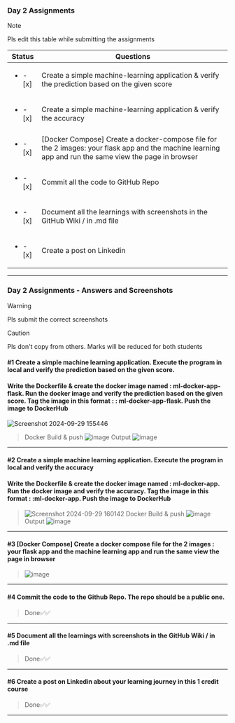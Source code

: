 ### Day 2 Assignments

> [!NOTE]
> Pls edit this table while submitting the assignments

| Status         | Questions     | 
|----------------|---------------|
| <ul><li>- [x] </li></ul> | Create a simple machine-learning application & verify the prediction based on the given score |
| <ul><li>- [x] </li></ul> | Create a simple machine-learning application & verify the accuracy |
| <ul><li>- [x] </li></ul> | [Docker Compose] Create a docker-compose file for the 2 images: your flask app and the machine learning app and run the same view the page in browser |
| <ul><li>- [x] </li></ul> | Commit all the code to GitHub Repo |
| <ul><li>- [x] </li></ul> | Document all the learnings with screenshots in the GitHub Wiki / in .md file |
| <ul><li>- [x] </li></ul> | Create a post on Linkedin  |

***

### Day 2 Assignments - Answers and Screenshots

> [!WARNING]
> Pls submit the correct screenshots

> [!CAUTION]
> Pls don't copy from others. Marks will be reduced for both students

#### #1 Create a simple machine learning application. Execute the program in local and verify the prediction based on the given score. 
#### Write the Dockerfile & create the docker image named : ml-docker-app-flask. Run the docker image and verify the prediction based on the given score. Tag the image in this format : <dockerhub-username>: ml-docker-app-flask. Push the image to DockerHub	
![Screenshot 2024-09-29 155446](https://github.com/user-attachments/assets/93928944-12b1-427e-8af4-e6debb20dd29)
>Docker Build & push
![image](https://github.com/user-attachments/assets/10630b29-60bc-413b-9046-9a19b4e18fd9)
Output
> ![image](https://github.com/user-attachments/assets/1ff8078f-0627-4ee2-9253-1185898e8a57)


***

#### #2 Create a simple machine learning application. Execute the program in local and verify the accuracy
#### Write the Dockerfile & create the docker image named : ml-docker-app. Run the docker image and verify the accuracy. Tag the image in this format : <dockerhub-username>:ml-docker-app. Push the image to DockerHub
> ![Screenshot 2024-09-29 160142](https://github.com/user-attachments/assets/7c9cd901-c416-4037-987a-10221cf8b129)
>Docker Build & push
![image](https://github.com/user-attachments/assets/10630b29-60bc-413b-9046-9a19b4e18fd9)
Output
> ![image](https://github.com/user-attachments/assets/1ff8078f-0627-4ee2-9253-1185898e8a57)




***

#### #3 [Docker Compose] Create a docker compose file for the 2 images : your flask app and the machine learning app and run the same view the page in browser
> ![image](https://github.com/user-attachments/assets/8d46e9f7-b5c5-410f-82d9-ba391ad3fdd9)


***

#### #4 Commit the code to the Github Repo. The repo should be a public one. 
> Done✅✅

***

#### #5 Document all the learnings with screenshots in the GitHub Wiki / in .md file
> Done✅✅

***

#### #6 Create a post on Linkedin about your learning journey in this 1 credit course
> Done✅✅

***
